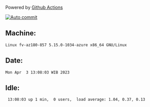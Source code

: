 Powered by [Github Actions](https://github.com/features/actions)

[![Auto commit](https://github.com/hiage/workstation/workflows/Auto%20commit/badge.svg)](https://github.com/hiage/workstation/actions?query=workflow%3A%22Auto+commit%22)

## Machine:
```
Linux fv-az180-857 5.15.0-1034-azure x86_64 GNU/Linux
```
## Date:
```
Mon Apr  3 13:08:03 WIB 2023
```
## Idle:
```
 13:08:03 up 1 min,  0 users,  load average: 1.04, 0.37, 0.13
```
